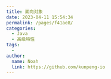 ```yaml
---
title: 面向对象
date: 2023-04-11 15:54:34
permalink: /pages/f41ae8/
categories:
  - Java
  - 高级特性
tags:
  - 
author: 
  name: Noah
  link: https://github.com/kunpeng-io
---
```

